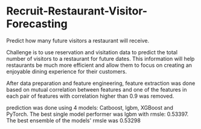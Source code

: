 # Recruit-Restaurant-Visitor-Forecasting
Predict how many future visitors a restaurant will receive.

Challenge is to use reservation and visitation data to predict the total number of visitors to a restaurant for future dates. This information will help restaurants be much more efficient and allow them to focus on creating an enjoyable dining experience for their customers.

After data preparation and feature engineering, feature extraction was done based on mutual correlation between features and one of the features in each pair of features with correlation higher than 0.9 was removed.

prediction was done using 4 models: Catboost, lgbm, XGBoost and PyTorch. The best single model performer was lgbm with rmsle: 0.53397. The best ensemble of the models' rmsle was 0.53298 
